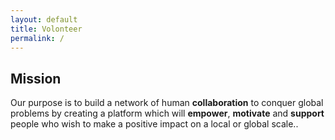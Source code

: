 ```yaml
---
layout: default
title: Volonteer
permalink: /
---
```


## Mission

Our purpose is to build a network of human **collaboration** to conquer global problems by creating a platform which will **empower**, **motivate** and **support** people who wish to make a positive impact on a local or global scale..

